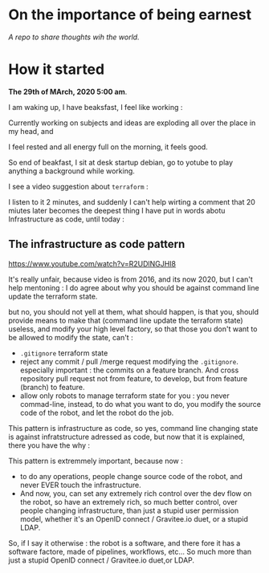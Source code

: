 # On the importance of being earnest

_A repo to share thoughts wih the world._


# How it started

**The 29th of MArch, 2020 5:00 am**.

I am waking up, I have beaksfast, I feel like working :

Currently working on subjects and ideas are exploding all over the place in my head, and

I feel rested and all energy full on the morning, it feels good.

So end of beakfast, I sit at desk startup debian, go to yotube to play anything a background while working.

I see a video suggestion about `terraform` :


I listen to it 2 minutes, and suddenly I can't help wirting a comment that 20 miutes later becomes the
deepest thing I have put in words abotu Infrastructure as code, until today :



## The infrastructure as code pattern


https://www.youtube.com/watch?v=R2UDlNGJHI8

It's really unfair, because video is from 2016, and its now 2020, but I can't help mentoning :
I do agree about why you should be against command line update the terraform state.

but no, you should not yell at them, what should happen, is that you, should provide means to make that (command line update the terraform state) useless, and modify your high level factory, so that those you don't want to be allowed to modify the state, can't :
* `.gitignore` terraform state
* reject any commit / pull /merge request modifying the `.gitignore`. especially important : the commits on a feature branch. And cross repository pull request not from feature, to develop, but from feature (branch) to feature.
* allow only robots to manage terraform state for you : you never commad-line, instead, to do what you want to do, you modify the source code of the robot, and let the robot do the job.

This pattern is infrastructure as code, so yes, command line changing state is against infratstructure adressed as code, but now that it is explained, there you have the why :

This pattern is extremmely important, because now :
* to do any operations, people change source code of the robot, and never EVER touch the infrastructure.
* And now, you, can set any extremely rich control over the dev flow on the robot, so have an extremely rich, so much better control, over people changing infrastructure, than just a stupid user permission model, whether it's an OpenID connect / Gravitee.io duet, or a stupid LDAP.

So, if I say it otherwise : the robot is a software, and there fore it has a software factore, made of pipelines, workflows, etc... So much more than just a stupid  OpenID connect / Gravitee.io duet,or LDAP.
